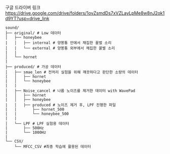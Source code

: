구글 드라이버 링크
https://drive.google.com/drive/folders/1ovZsmdDs7xVZLayLpMe8w8nJ2ok1d9YT?usp=drive_link

```
sound/
├── original/ # Low 데이터
│   ├── honeybee
|   │   ├── internal # 양봉통 안에서 채집한 꿀벌 소리
│   |   └── external # 양봉통 외부에서 채집한 꿀벌 소리
|   |
│   └── hornet 
| 
├── produced/ # 가공 데이터
│   ├── smae_len # 전처리 실험을 위해 꺠끗하다고 판단한 소량의 데이터
|   │   ├── hornet  
|   │   └── honeybee 
|   |
│   ├── Noise_cancel # 나름 노이즈를 제거한 데이터 with WavePad
|   │   ├── hornet  
|   │   ├── honeybee
|   │   ├── produced # 노이즈 제거 후, LPF 진행한 파일
|   |       ├── hornet_500  
|   |       └── honeybee_500
|   |
│   └── LPF # LPF 실험용 데이터
|       ├── 500Hz
|       └── 1000Hz
|
└── CSV/                 
    └── MFCC_CSV #최종 학습에 활용된 데이터

```

